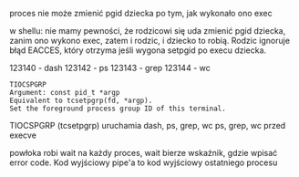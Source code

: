 proces nie może zmienić pgid dziecka po tym, jak wykonało ono exec

w shellu:
nie mamy pewności, że rodzicowi się uda zmienić pgid dziecka, zanim ono wykono
exec, zatem i rodzic, i dziecko to robią. Rodzic ignoruje błąd EACCES, który otrzyma jeśli wygona setpgid po execu dziecka.

123140 - dash
123142 - ps
123143 - grep
123144 - wc

    TIOCSPGRP
    Argument: const pid_t *argp
    Equivalent to tcsetpgrp(fd, *argp).
    Set the foreground process group ID of this terminal.

TIOCSPGRP (tcsetpgrp) uruchamia dash, ps, grep, wc
ps, grep, wc przed execve

powłoka robi wait na każdy proces, wait bierze wskaźnik, gdzie wpisać error code.
Kod wyjściowy pipe'a to kod wyjściowy ostatniego procesu


